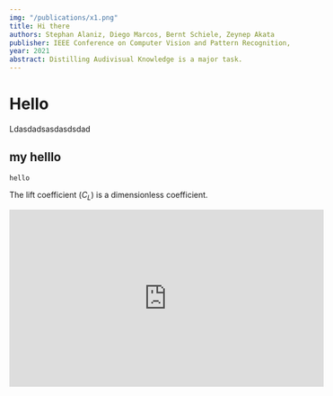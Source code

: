 ```yaml
---
img: "/publications/x1.png"
title: Hi there
authors: Stephan Alaniz, Diego Marcos, Bernt Schiele, Zeynep Akata
publisher: IEEE Conference on Computer Vision and Pattern Recognition, CVPR
year: 2021
abstract: Distilling Audivisual Knowledge is a major task.
---
```

# Hello
Ldasdadsasdasdsdad

## my helllo
```
hello
```

The lift coefficient ($C_L$) is a dimensionless coefficient.

<iframe width="560" height="315" src="https://www.youtube.com/embed/4piNOluQ178" title="YouTube video player" frameborder="0" allow="accelerometer; autoplay; clipboard-write; encrypted-media; gyroscope; picture-in-picture" allowfullscreen></iframe>